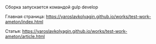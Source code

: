 Сборка запускается командой gulp develop

Главная страница: https://yaroslavkolyagin.github.io/works/test-work-ameton/index.html

Статья: https://yaroslavkolyagin.github.io/works/test-work-ameton/article.html
